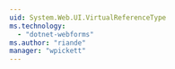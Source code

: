 ```yaml
---
uid: System.Web.UI.VirtualReferenceType
ms.technology: 
  - "dotnet-webforms"
ms.author: "riande"
manager: "wpickett"
---
```


